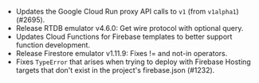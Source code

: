- Updates the Google Cloud Run proxy API calls to `v1` (from `v1alpha1`) (#2695).
- Release RTDB emulator v4.6.0: Get wire protocol with optional query.
- Updates Cloud Functions for Firebase templates to better support function development.
- Release Firestore emulator v1.11.9: Fixes != and not-in operators.
- Fixes `TypeError` that arises when trying to deploy with Firebase Hosting targets that don't exist in the project's firebase.json (#1232).